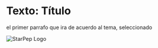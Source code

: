 # Texto: Título 
el primer parrafo que ira de acuerdo al tema, seleccionado

<p align="aligncenter">
    <img src="img/StarPep_logo.png" alt="StarPep Logo" style="height: width:800px;"/>
</p>
